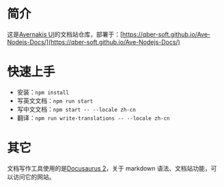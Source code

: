 # 简介

这是[Avernakis UI](https://github.com/qber-soft/Ave-Nodejs)的文档站仓库，部署于：[https://qber-soft.github.io/Ave-Nodejs-Docs/](https://qber-soft.github.io/Ave-Nodejs-Docs/)

# 快速上手

-   安装：`npm install`
-   写英文文档：`npm run start`
-   写中文文档：`npm start -- --locale zh-cn`
-   翻译：`npm run write-translations -- --locale zh-cn`

# 其它

文档写作工具使用的是[Docusaurus 2](https://docusaurus.io/)，关于 markdown 语法、文档站功能，可以访问它的网站。
